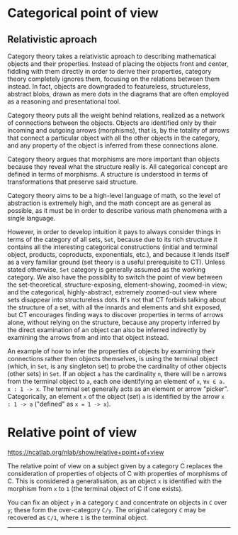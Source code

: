 # Categorical point of view

## Relativistic aproach

Category theory takes a relativistic aproach to describing mathematical objects and their properties. Instead of placing the objects front and center, fiddling with them directly in order to derive their properties, category theory completely ignores them, focusing on the relations between them instead. In fact, objects are downgraded to featureless, structureless, abstract blobs, drawn as mere dots in the diagrams that are often employed as a reasoning and presentational tool.

Category theory puts all the weight behind relations, realized as a network of connections between the objects. Objects are identified only by their incoming and outgoing arrows (morphisms), that is, by the totality of arrows that connect a particular object with all the other objects in the category, and any property of the object is inferred from these connections alone.

Category theory argues that morphisms are more important than objects because they reveal what the structure really is. All categorical concept are defined in terms of morphisms. A structure is understood in terms of transformations that preserve said structure.

Category theory aims to be a high-level language of math, so the level of abstraction is extremely high, and the math concept are as general as possible, as it must be in order to describe various math phenomena with a single language.

However, in order to develop intuition it pays to always consider things in terms of the category of all sets, `Set`, because due to its rich structure it
contains all the interesting categorical constructions (initial and terminal object, products, coproducts, exponentials, etc.), and because it lends itself as a very familiar ground (set theory is a useful prerequisite to CT). Unless stated otherwise, `Set` category is generally assumed as the working category. We also have the possiblity to switch the point of view between the set-theoretical, structure-exposing, element-showing, zoomed-in view; and the categorical, highly-abstract, extremely zoomed-out view where sets disappear into structureless dots. It's not that CT forbids talking about the structure of a set, with all the innards and elements and shit exposed, but CT encourages finding ways to discover properties in terms of arrows alone, without relying on the structure, because any property inferred by the direct examination of an object can also be inferred indirectly by examining the arrows from and into that object instead.

An example of how to infer the properties of objects by examining their connections rather then objects themselves, is using the terminal object (which, in `Set`, is any singleton set) to probe the cardinality of other objects (other sets) in `Set`. If an object `a` has the cardinality `n`, there will be `n` arrows from the terminal object to `a`, each one identifying an element of `x`, `∀x ∈ a. x : 1 -> x`. The terminal set generally acts as an element or arrow "picker". Categorically, an element `x` of the object (set) `a` is identified by the arrow `x : 1 -> a` ("defined" as `x = 1 -> x`).





# Relative point of view

https://ncatlab.org/nlab/show/relative+point+of+view

The relative point of view on a subject given by a category C replaces the consideration of properties of objects of C with properties of morphisms of C. This is considered a generalisation, as an object `x` is identified with the morphism from `x` to `1` (the terminal object of C if one exists).

You can fix an object `y` in a category `C` and concentrate on objects in `C` over `y`; these form the over-category `C/y`. The original category `C` may be recovered as `C/1`, where `1` is the terminal object.


---
